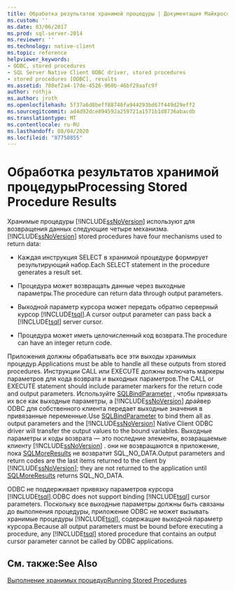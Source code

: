 ```yaml
---
title: Обработка результатов хранимой процедуры | Документация Майкрософт
ms.custom: ''
ms.date: 03/06/2017
ms.prod: sql-server-2014
ms.reviewer: ''
ms.technology: native-client
ms.topic: reference
helpviewer_keywords:
- ODBC, stored procedures
- SQL Server Native Client ODBC driver, stored procedures
- stored procedures [ODBC], results
ms.assetid: 788ef2a4-17de-4526-960b-46bf29aafc9f
author: rothja
ms.author: jroth
ms.openlocfilehash: 5f37a6d8beff88748fa944293bd67f449d29eff2
ms.sourcegitcommit: ad4d92dce894592a259721a1571b1d8736abacdb
ms.translationtype: MT
ms.contentlocale: ru-RU
ms.lasthandoff: 08/04/2020
ms.locfileid: "87750855"
---
```

# <a name="processing-stored-procedure-results"></a><span data-ttu-id="19a49-102">Обработка результатов хранимой процедуры</span><span class="sxs-lookup"><span data-stu-id="19a49-102">Processing Stored Procedure Results</span></span>
  <span data-ttu-id="19a49-103">Хранимые процедуры [!INCLUDE[ssNoVersion](../../includes/ssnoversion-md.md)] используют для возвращения данных следующие четыре механизма.</span><span class="sxs-lookup"><span data-stu-id="19a49-103">[!INCLUDE[ssNoVersion](../../includes/ssnoversion-md.md)] stored procedures have four mechanisms used to return data:</span></span>  
  
-   <span data-ttu-id="19a49-104">Каждая инструкция SELECT в хранимой процедуре формирует результирующий набор.</span><span class="sxs-lookup"><span data-stu-id="19a49-104">Each SELECT statement in the procedure generates a result set.</span></span>  
  
-   <span data-ttu-id="19a49-105">Процедура может возвращать данные через выходные параметры.</span><span class="sxs-lookup"><span data-stu-id="19a49-105">The procedure can return data through output parameters.</span></span>  
  
-   <span data-ttu-id="19a49-106">Выходной параметр курсора может передать обратно серверный курсор [!INCLUDE[tsql](../../includes/tsql-md.md)].</span><span class="sxs-lookup"><span data-stu-id="19a49-106">A cursor output parameter can pass back a [!INCLUDE[tsql](../../includes/tsql-md.md)] server cursor.</span></span>  
  
-   <span data-ttu-id="19a49-107">Процедура может иметь целочисленный код возврата.</span><span class="sxs-lookup"><span data-stu-id="19a49-107">The procedure can have an integer return code.</span></span>  
  
 <span data-ttu-id="19a49-108">Приложения должны обрабатывать все эти выходы хранимых процедур.</span><span class="sxs-lookup"><span data-stu-id="19a49-108">Applications must be able to handle all these outputs from stored procedures.</span></span> <span data-ttu-id="19a49-109">Инструкции CALL или EXECUTE должны включать маркеры параметров для кода возврата и выходных параметров.</span><span class="sxs-lookup"><span data-stu-id="19a49-109">The CALL or EXECUTE statement should include parameter markers for the return code and output parameters.</span></span> <span data-ttu-id="19a49-110">Используйте [SQLBindParameter](../native-client-odbc-api/sqlbindparameter.md) , чтобы привязать их все как выходные параметры, а [!INCLUDE[ssNoVersion](../../includes/ssnoversion-md.md)] драйвер ODBC для собственного клиента передает выходные значения в привязанные переменные.</span><span class="sxs-lookup"><span data-stu-id="19a49-110">Use [SQLBindParameter](../native-client-odbc-api/sqlbindparameter.md) to bind them all as output parameters and the [!INCLUDE[ssNoVersion](../../includes/ssnoversion-md.md)] Native Client ODBC driver will transfer the output values to the bound variables.</span></span> <span data-ttu-id="19a49-111">Выходные параметры и коды возврата — это последние элементы, возвращаемые клиенту [!INCLUDE[ssNoVersion](../../includes/ssnoversion-md.md)] . они не возвращаются в приложение, пока [SQLMoreResults](../native-client-odbc-api/sqlmoreresults.md) не возвратит SQL_NO_DATA.</span><span class="sxs-lookup"><span data-stu-id="19a49-111">Output parameters and return codes are the last items returned to the client by [!INCLUDE[ssNoVersion](../../includes/ssnoversion-md.md)]; they are not returned to the application until [SQLMoreResults](../native-client-odbc-api/sqlmoreresults.md) returns SQL_NO_DATA.</span></span>  
  
 <span data-ttu-id="19a49-112">ODBC не поддерживает привязку параметров курсора [!INCLUDE[tsql](../../includes/tsql-md.md)].</span><span class="sxs-lookup"><span data-stu-id="19a49-112">ODBC does not support binding [!INCLUDE[tsql](../../includes/tsql-md.md)] cursor parameters.</span></span> <span data-ttu-id="19a49-113">Поскольку все выходные параметры должны быть связаны до выполнения процедуры, приложение ODBC не может вызывать хранимые процедуры [!INCLUDE[tsql](../../includes/tsql-md.md)], содержащие выходной параметр курсора.</span><span class="sxs-lookup"><span data-stu-id="19a49-113">Because all output parameters must be bound before executing a procedure, any [!INCLUDE[tsql](../../includes/tsql-md.md)] stored procedure that contains an output cursor parameter cannot be called by ODBC applications.</span></span>  
  
## <a name="see-also"></a><span data-ttu-id="19a49-114">См. также:</span><span class="sxs-lookup"><span data-stu-id="19a49-114">See Also</span></span>  
 [<span data-ttu-id="19a49-115">Выполнение хранимых процедур</span><span class="sxs-lookup"><span data-stu-id="19a49-115">Running Stored Procedures</span></span>](running-stored-procedures.md)  
  
  
